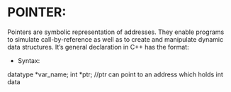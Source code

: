 # POINTER:
Pointers are symbolic representation of addresses. They enable programs to simulate call-by-reference as well as to create and manipulate dynamic data structures. It’s general declaration in C++ has the format:

* Syntax:

datatype *var_name; 
int *ptr;   //ptr can point to an address which holds int data
